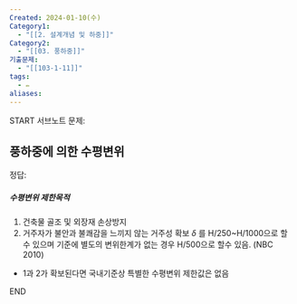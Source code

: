 ```yaml
---
Created: 2024-01-10(수)
Category1:
  - "[[2. 설계개념 및 하중]]"
Category2:
  - "[[03. 풍하중]]"
기출문제:
  - "[[103-1-11]]"
tags:
  - ✏️
aliases:
---
```

START
서브노트
문제:  
## 풍하중에 의한 수평변위 

정답: 

##### 수평변위 제한목적
1. 건축물 골조 및 외장재 손상방지
2. 거주자가 불안과 불쾌감을 느끼지 않는 거주성 확보 $\delta$ 를 H/250~H/1000으로 할수 있으며 기준에 별도의 변위한계가 없는 경우 H/500으로 할수 있음. (NBC 2010)
- 1과 2가 확보된다면 국내기준상 특별한 수평변위 제한값은 없음
<!--ID: 1704870166655-->
END

